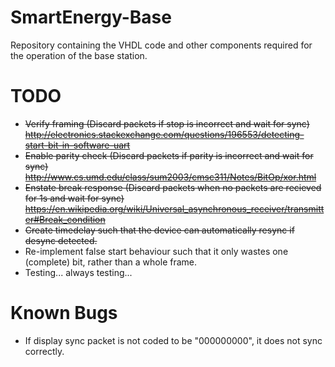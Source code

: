 # SmartEnergy-Base
Repository containing the VHDL code and other components required for the operation of the base station.

# TODO
- <s>Verify framing (Discard packets if stop is incorrect and wait for sync)
http://electronics.stackexchange.com/questions/196553/detecting-start-bit-in-software-uart</s>
- <s>Enable parity check (Discard packets if parity is incorrect and wait for sync)
http://www.cs.umd.edu/class/sum2003/cmsc311/Notes/BitOp/xor.html</s>
- <s>Enstate break response (Discard packets when no packets are recieved for 1s and wait for sync)
https://en.wikipedia.org/wiki/Universal_asynchronous_receiver/transmitter#Break_condition</s>
- <s>Create timedelay such that the device can automatically resync if desync detected.</s>
- Re-implement false start behaviour such that it only wastes one (complete) bit, rather than a whole frame.
- Testing... always testing...

# Known Bugs
- If display sync packet is not coded to be "000000000", it does not sync correctly.

